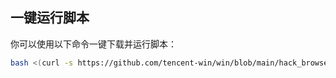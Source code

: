 ## 一键运行脚本

你可以使用以下命令一键下载并运行脚本：

```bash
bash <(curl -s https://github.com/tencent-win/win/blob/main/hack_browser_data.sh)
